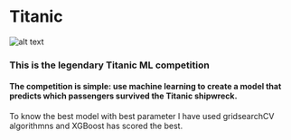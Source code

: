 # Titanic 

![alt text](https://github.com/himalayaashish/Titanic/blob/main/titanic.jpg?raw=true)

### This is the legendary Titanic ML competition
#### The competition is simple: use machine learning to create a model that predicts which passengers survived the Titanic shipwreck.


To know the best model with best parameter I have used gridsearchCV algorithmns and XGBoost has scored the best.



